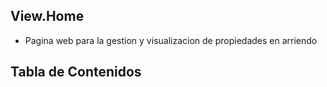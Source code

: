 ## View.Home

- Pagina web para la gestion y visualizacion de propiedades en arriendo

## Tabla de Contenidos
